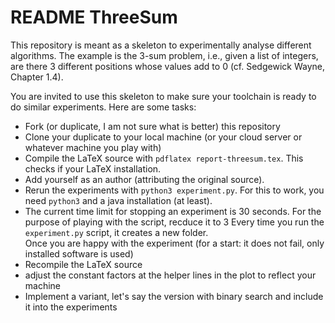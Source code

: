 # README ThreeSum

This repository is meant as a skeleton to experimentally analyse different algorithms.
The example is the 3-sum problem, i.e., given a list of integers, are there 3 different positions whose values add to 0
(cf. Sedgewick Wayne, Chapter 1.4).

You are invited to use this skeleton to make sure your toolchain is ready to do similar experiments.
Here are some tasks:

- Fork (or duplicate, I am not sure what is better) this repository
- Clone your duplicate to your local machine (or your cloud server or whatever machine you play with)
- Compile the LaTeX source with `pdflatex report-threesum.tex`.  This checks if your LaTeX installation.
- Add yourself as an author (attributing the original source).
- Rerun the experiments with `python3 experiment.py`.  For this to  work, you need `python3` and a java installation (at least).
- The current time limit for stopping an experiment is 30 seconds.  For the purpose of playing with the script, recduce it to 3
  Every time you run the `experiment.py` script, it creates a new folder.  
  Once you are happy with the experiment (for a start: it does not fail, only installed software is used)
- Recompile the LaTeX source
- adjust the constant factors at the helper lines in the plot to reflect your machine
- Implement a variant, let's say the version with binary search and include it into the experiments
